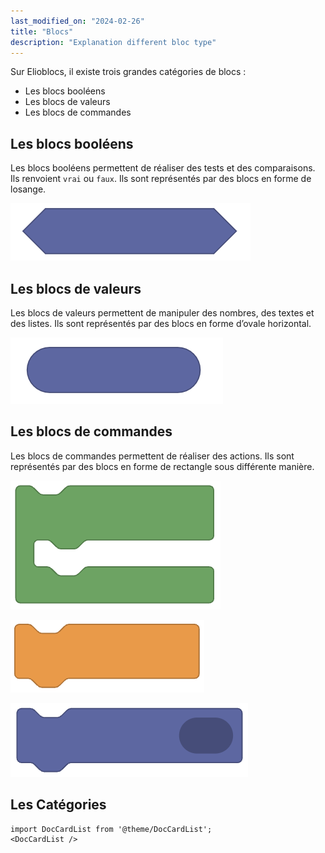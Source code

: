 ```yaml
---
last_modified_on: "2024-02-26"
title: "Blocs"
description: "Explanation different bloc type"
---
```


Sur Elioblocs, il existe trois grandes catégories de blocs :
- Les blocs booléens
- Les blocs de valeurs
- Les blocs de commandes

## Les blocs booléens

Les blocs booléens permettent de réaliser des tests et des comparaisons. Ils renvoient `vrai` ou `faux`.
Ils sont représentés par des blocs en forme de losange.

![Blocs booléens](../../../static/img/elioblocs/blocs/blocs-type/boolean.jpg)

## Les blocs de valeurs

Les blocs de valeurs permettent de manipuler des nombres, des textes et des listes.
Ils sont représentés par des blocs en forme d’ovale horizontal.

![Blocs de valeurs](../../../static/img/elioblocs/blocs/blocs-type/value.jpg)

## Les blocs de commandes

Les blocs de commandes permettent de réaliser des actions. Ils sont représentés par des blocs en forme de rectangle sous différente manière.

![Blocs de commandes](../../../static/img/elioblocs/blocs/blocs-type/action.jpg)

![Blocs de commandes 2](../../../static/img/elioblocs/blocs/blocs-type/action-2.jpg)

![Blocs de commandes 3](../../../static/img/elioblocs/blocs/blocs-type/action-3.jpg)

## Les Catégories


```mdx-code-block
import DocCardList from '@theme/DocCardList';
<DocCardList />
```